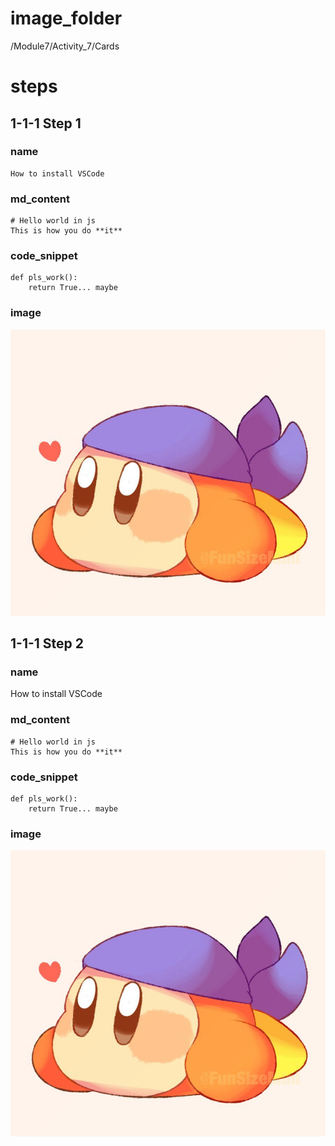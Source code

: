 # image_folder
/Module7/Activity_7/Cards

# steps 

## 1-1-1 Step 1

### name
```
How to install VSCode
```

### md_content
```
# Hello world in js
This is how you do **it**
```

### code_snippet
```
def pls_work():
    return True... maybe
```

### image
![bandanna](images/bandanna.jpg)

## 1-1-1 Step 2

### name
How to install VSCode  

### md_content
```
# Hello world in js 
This is how you do **it**
```

### code_snippet
```
def pls_work():
    return True... maybe
```

### image
![bandanna](images/bandanna.jpg)